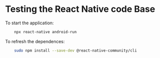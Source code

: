 # Testing the React Native code Base

To start the application:
```sh
	npx react-native android-run
```

To refresh the dependences:

```sh
	sudo npm install --save-dev @react-native-community/cli
```
